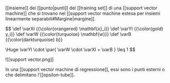 [[insieme]] dei [[punto|punti]] del [[training set]] di una [[support vector machine]] che si trovano nel [[support vector machine estesa per insiemi linearmente separabili#Margine|margine]].

$$
\def \varXI {{\color{orangered} \mathbf{x}_i}}
\def \varYI {{\color{gold} y_i}}
\def \varW {{\color{turquoise} \mathbf{w}}}
\def \varB {{\color{darkturquoise} b}}

\Huge
\varYI \cdot \par{ \varW \cdot \varXI + \varB } \leq 1
$$

![[support vector.png]]


In una [[support vector machine di regressione]], essi sono i punti esterni o che delimitano l'[[epsilon-tube]].